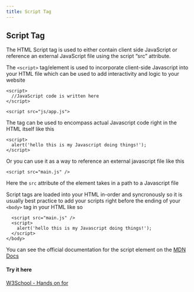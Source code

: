```yaml
---
title: Script Tag
---
```

## Script Tag

The HTML Script tag is used to either contain client side JavaScript or reference an external JavaScript file using the script “src” attribute.

The `<script>` tag/element is used to incorporate client-side Javascript into your HTML file which can be used to add interactivity and logic to your website 

```
<script>
  //JavaScript code is written here
</script>

<script src="js/app.js">
```

The tag can be used to encompass actual Javascript code right in the HTML itself like this
```
<script>
  alert('hello this is my Javascript doing things!');
</script>
```

Or you can use it as a way to reference an external javascript file like this
```
<script src="main.js" />
```
Here the `src` attribute of the element takes in a path to a Javascript file

Script tags are loaded into your HTML in-order and syncronously so it is usually best practice to add your scripts right before the ending of your `<body>` tag in your HTML like so
```
  <script src="main.js" />
  <script>
    alert('hello this is my Javascript doing things!');
  </script>
</body>
```

You can see the official documentation for the script element on the [MDN Docs](https://developer.mozilla.org/en-US/docs/Web/HTML/Element/script)

#### Try it here
[W3School - Hands on for <script> tag](https://www.w3schools.com/html/tryit.asp?filename=tryhtml_scripts_intro)
